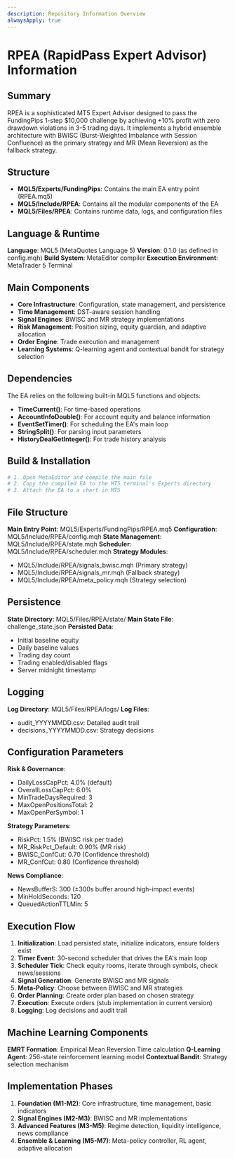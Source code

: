 ```yaml
---
description: Repository Information Overview
alwaysApply: true
---
```


# RPEA (RapidPass Expert Advisor) Information

## Summary
RPEA is a sophisticated MT5 Expert Advisor designed to pass the FundingPips 1-step $10,000 challenge by achieving +10% profit with zero drawdown violations in 3-5 trading days. It implements a hybrid ensemble architecture with BWISC (Burst-Weighted Imbalance with Session Confluence) as the primary strategy and MR (Mean Reversion) as the fallback strategy.

## Structure
- **MQL5/Experts/FundingPips**: Contains the main EA entry point (RPEA.mq5)
- **MQL5/Include/RPEA**: Contains all the modular components of the EA
- **MQL5/Files/RPEA**: Contains runtime data, logs, and configuration files

## Language & Runtime
**Language**: MQL5 (MetaQuotes Language 5)
**Version**: 0.1.0 (as defined in config.mqh)
**Build System**: MetaEditor compiler
**Execution Environment**: MetaTrader 5 Terminal

## Main Components
- **Core Infrastructure**: Configuration, state management, and persistence
- **Time Management**: DST-aware session handling
- **Signal Engines**: BWISC and MR strategy implementations
- **Risk Management**: Position sizing, equity guardian, and adaptive allocation
- **Order Engine**: Trade execution and management
- **Learning Systems**: Q-learning agent and contextual bandit for strategy selection

## Dependencies
The EA relies on the following built-in MQL5 functions and objects:
- **TimeCurrent()**: For time-based operations
- **AccountInfoDouble()**: For account equity and balance information
- **EventSetTimer()**: For scheduling the EA's main loop
- **StringSplit()**: For parsing input parameters
- **HistoryDealGetInteger()**: For trade history analysis

## Build & Installation
```bash
# 1. Open MetaEditor and compile the main file
# 2. Copy the compiled EA to the MT5 terminal's Experts directory
# 3. Attach the EA to a chart in MT5
```

## File Structure
**Main Entry Point**: MQL5/Experts/FundingPips/RPEA.mq5
**Configuration**: MQL5/Include/RPEA/config.mqh
**State Management**: MQL5/Include/RPEA/state.mqh
**Scheduler**: MQL5/Include/RPEA/scheduler.mqh
**Strategy Modules**:
- MQL5/Include/RPEA/signals_bwisc.mqh (Primary strategy)
- MQL5/Include/RPEA/signals_mr.mqh (Fallback strategy)
- MQL5/Include/RPEA/meta_policy.mqh (Strategy selection)

## Persistence
**State Directory**: MQL5/Files/RPEA/state/
**Main State File**: challenge_state.json
**Persisted Data**:
- Initial baseline equity
- Daily baseline values
- Trading day count
- Trading enabled/disabled flags
- Server midnight timestamp

## Logging
**Log Directory**: MQL5/Files/RPEA/logs/
**Log Files**:
- audit_YYYYMMDD.csv: Detailed audit trail
- decisions_YYYYMMDD.csv: Strategy decisions

## Configuration Parameters
**Risk & Governance**:
- DailyLossCapPct: 4.0% (default)
- OverallLossCapPct: 6.0%
- MinTradeDaysRequired: 3
- MaxOpenPositionsTotal: 2
- MaxOpenPerSymbol: 1

**Strategy Parameters**:
- RiskPct: 1.5% (BWISC risk per trade)
- MR_RiskPct_Default: 0.90% (MR risk)
- BWISC_ConfCut: 0.70 (Confidence threshold)
- MR_ConfCut: 0.80 (Confidence threshold)

**News Compliance**:
- NewsBufferS: 300 (±300s buffer around high-impact events)
- MinHoldSeconds: 120
- QueuedActionTTLMin: 5

## Execution Flow
1. **Initialization**: Load persisted state, initialize indicators, ensure folders exist
2. **Timer Event**: 30-second scheduler that drives the EA's main loop
3. **Scheduler Tick**: Check equity rooms, iterate through symbols, check news/sessions
4. **Signal Generation**: Generate BWISC and MR signals
5. **Meta-Policy**: Choose between BWISC and MR strategies
6. **Order Planning**: Create order plan based on chosen strategy
7. **Execution**: Execute orders (stub implementation in current version)
8. **Logging**: Log decisions and audit trail

## Machine Learning Components
**EMRT Formation**: Empirical Mean Reversion Time calculation
**Q-Learning Agent**: 256-state reinforcement learning model
**Contextual Bandit**: Strategy selection mechanism

## Implementation Phases
1. **Foundation (M1-M2)**: Core infrastructure, time management, basic indicators
2. **Signal Engines (M2-M3)**: BWISC and MR implementations
3. **Advanced Features (M3-M5)**: Regime detection, liquidity intelligence, news compliance
4. **Ensemble & Learning (M5-M7)**: Meta-policy controller, RL agent, adaptive allocation